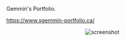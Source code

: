 Gemmin's Portfolio.

https://www.sgemmin-portfolio.ca/


<p align="center">
  <img src="https://github.com/S-Gemmin/webfolio/assets/123339567/191f392e-b4cb-4e3c-a299-4d9fb8cd9f9c" alt="screenshot">
</p>
